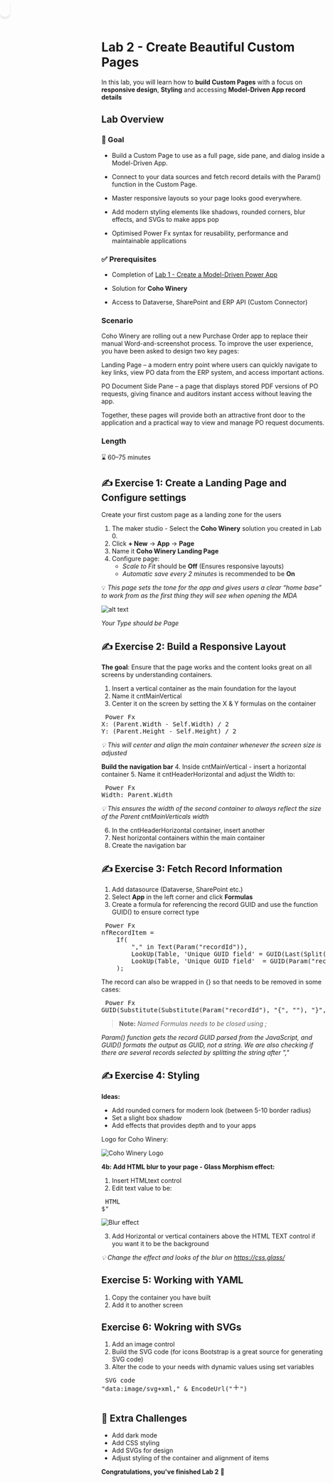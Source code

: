 # Lab 2 - Create Beautiful Custom Pages

In this lab, you will learn how to **build Custom Pages** with a focus on **responsive design**, **Styling** and accessing **Model-Driven App record details**

## Lab Overview 

### 🎯 Goal

- Build a Custom Page to use as a full page, side pane, and dialog inside a Model-Driven App.

- Connect to your data sources and fetch record details with the Param() function in the Custom Page.

- Master responsive layouts so your page looks good everywhere.

- Add modern styling elements like shadows, rounded corners, blur effects, and SVGs to make apps pop

- Optimised Power Fx syntax for reusability, performance and maintainable applications

### ✅ Prerequisites

- Completion of [Lab 1 - Create a Model-Driven Power App](Lab1-CreateModelDrivenPowerApp.md)

- Solution for **Coho Winery**

- Access to Dataverse, SharePoint and ERP API (Custom Connector) 

### Scenario

Coho Winery are rolling out a new Purchase Order app to replace their manual Word-and-screenshot process. To improve the user experience, you have been asked to design two key pages:

Landing Page – a modern entry point where users can quickly navigate to key links, view PO data from the ERP system, and access important actions.

PO Document Side Pane – a page that displays stored PDF versions of PO requests, giving finance and auditors instant access without leaving the app.

Together, these pages will provide both an attractive front door to the application and a practical way to view and manage PO request documents.

### Length

 ⌛ 60–75 minutes


## ✍️ Exercise 1: Create a Landing Page and Configure settings

Create your first custom page as a landing zone for the users

1. The maker studio - Select the **Coho Winery** solution you created in Lab 0.
2. Click **+ New** -> **App** -> **Page**
2. Name it **Coho Winery Landing Page**
3. Configure page: 
    - *Scale to Fit* should be **Off** (Ensures responsive layouts)
    - *Automatic save every 2 minutes* is recommended to be **On**

💡 *This page sets the tone for the app and gives users a clear “home base” to work from as the first thing they will see when opening the MDA*

![alt text](/Images/Lab2-CreateCustomPages/image-3.png)

*Your Type should be Page*


## ✍️ Exercise 2: Build a Responsive Layout

**The goal**: Ensure that the page works and the content looks great on all screens by understanding containers.

1. Insert a vertical container as the main foundation for the layout
2. Name it cntMainVertical
3. Center it on the screen by setting the X & Y formulas on the container

<pre> Power Fx 
X: (Parent.Width - Self.Width) / 2
Y: (Parent.Height - Self.Height) / 2
</pre>

*💡 This will center and align the main container whenever the screen size is adjusted*


**Build the navigation bar**
4. Inside cntMainVertical - insert a horizontal container
5. Name it cntHeaderHorizontal and adjust the Width to:

<pre> Power Fx 
Width: Parent.Width
</pre>

*💡 This ensures the width of the second container to always reflect the size of the Parent cntMainVerticals width*

6. In the cntHeaderHorizontal container, insert another
4. Nest horizontal containers within the main container
5. Create the navigation bar



## ✍️ Exercise 3: Fetch Record Information
1. Add datasource (Dataverse, SharePoint etc.)
2. Select **App** in the left corner and click **Formulas**
3. Create a formula for referencing the record GUID and use the function GUID() to ensure correct type

<pre> Power Fx 
nfRecordItem =
    If(
        "," in Text(Param("recordId")),
        LookUp(Table, 'Unique GUID field' = GUID(Last(Split(Param("recordId"), ",")).Value)),
        LookUp(Table, 'Unique GUID field'  = GUID(Param("recordId")))
    ); </pre>

The record can also be wrapped in {} so that needs to be removed in some cases:

<pre> Power Fx 
GUID(Substitute(Substitute(Param("recordId"), "{", ""), "}", ""))</pre>

> **Note:** 
*Named Formulas needs to be closed using ;*

*Param() function gets the record GUID parsed from the JavaScript, and GUID() formats the output as GUID, not a string. We are also checking if there are several records selected by splitting the string after ","*

## ✍️ Exercise 4: Styling 
**Ideas:** 
- Add rounded corners for modern look (between 5-10 border radius)
- Set a slight box shadow 
- Add effects that provides depth and  to your apps

Logo for Coho Winery:

![Coho Winery Logo](/Images/Lab2-CreateCustomPages/image.png)


**4b: Add HTML blur to your page - Glass Morphism effect:**
1. Insert HTMLtext control
2. Edit text value to be:

<pre> HTML
$" <div style='
background: rgba(255, 255, 255, 0.2); /* Solid background */
border-radius: 16px;
box-shadow: 0 4px 4px rgba(0, 0, 0, 0.1);
backdrop-filter: blur(5px);
-webkit-backdrop-filter: blur(5px);
border: 1px solid rgba(255, 255, 255, 0.3);
width: {Self.Width-2}px;
height: {Self.Height-2}px;
padding: 10px; /* Adds space inside the box */
overflow: hidden; /* Prevents scrollbars */
box-sizing: border-box; /* Ensures padding is included in width/height */
position: absolute; /* Allows absolute positioning */
top: 0; /* Aligns to the top */
left: 0; /* Aligns to the left */
color: white; /* Default text color for fallback */
font-family: Poppins, sans-serif; /* Sets the font to Poppins */
'>
</pre>

![Blur effect](/Images/Lab2-CreateCustomPages/image-2.png)

3. Add Horizontal or vertical containers above the HTML TEXT control if you want it to be the background

*💡 Change the effect and looks of the blur on https://css.glass/*


## Exercise 5: Working with YAML
1. Copy the container you have built
2. Add it to another screen


## Exercise 6: Wokring with SVGs
1. Add an image control 
2. Build the SVG code (for icons Bootstrap is a great source for generating SVG code)
3. Alter the code to your needs with dynamic values using set variables

<pre> SVG code
"data:image/svg+xml," & EncodeUrl("<svg xmlns='http://www.w3.org/2000/svg' width='16' height='16' fill='" & varHexValue & "' class='bi bi-plus-lg' viewBox='0 0 16 16'>
  <path fill-rule='evenodd' d='M8 2a.5.5 0 0 1 .5.5v5h5a.5.5 0 0 1 0 1h-5v5a.5.5 0 0 1-1 0v-5h-5a.5.5 0 0 1 0-1h5v-5A.5.5 0 0 1 8 2'/>
</svg>")

</pre>

## 🌟 Extra Challenges

- Add dark mode 
- Add CSS styling 
- Add SVGs for design 
- Adjust styling of the container and alignment of items

**Congratulations, you've finished Lab 2** 🥳